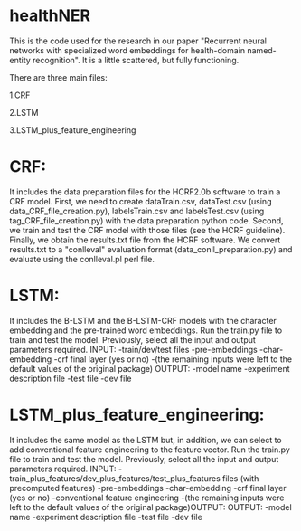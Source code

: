 # healthNER
This is the code used for the research in our paper "Recurrent neural networks with specialized word embeddings for health-domain named-entity recognition".
It is a little scattered, but fully functioning.

There are three main files:

1.CRF

2.LSTM

3.LSTM_plus_feature_engineering

# CRF:
It includes the data preparation files for the HCRF2.0b software to train a CRF model.
First, we need to create dataTrain.csv, dataTest.csv (using data_CRF_file_creation.py), labelsTrain.csv and 
labelsTest.csv (using tag_CRF_file_creation.py) with the data preparation python code.
Second, we train and test the CRF model with those files (see the HCRF guideline).
Finally, we obtain the results.txt file from the HCRF software. We convert results.txt to a "conlleval" evaluation format 
(data_conll_preparation.py) and evaluate using the conlleval.pl perl file.

# LSTM:
It includes the B-LSTM and the B-LSTM-CRF models with the character embedding and the pre-trained word embeddings.
Run the train.py file to train and test the model. Previously, select all the input and output parameters required.
INPUT:
-train/dev/test files
-pre-embeddings
-char-embedding
-crf final layer (yes or no)
-(the remaining inputs were left to the default values of the original package)
OUTPUT:
-model name
-experiment description file
-test file
-dev file

# LSTM_plus_feature_engineering:
It includes the same model as the LSTM but, in addition, we can select to add conventional feature engineering to the feature vector.
Run the train.py file to train and test the model. Previously, select all the input and output parameters required.
INPUT:
-train_plus_features/dev_plus_features/test_plus_features files (with precomputed features)
-pre-embeddings
-char-embedding
-crf final layer (yes or no)
-conventional feature engineering
-(the remaining inputs were left to the default values of the original package)OUTPUT:
OUTPUT:
-model name
-experiment description file
-test file
-dev file
